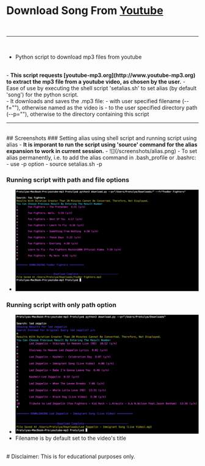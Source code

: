 # Download Song From [Youtube](https://www.youtube.com)
<br><hr><br>
- Python script to download mp3 files from youtube
<br>
- <b>This script requests [youtube-mp3.org](http://www.youtube-mp3.org) to extract the mp3 file from a youtube video, as chosen by the user.</b>
- Ease of use by executing the shell script 'setalias.sh' to set alias (by default 'song') for the python script.
<br>
- It downloads and saves the .mp3 file:
	- with user specified filename (--f=""), otherwise named as the video is
	- to the user specified directory path (--p=""), otherwise to the directory containing this script

<hr><br>
## Screenshots
### Setting alias using shell script and running script using alias
- <b>It is imporant to run the script using 'source' command for the alias expansion to work in current session.</b>
- ![](/screenshots/alias.png)
- To set alias permanently, i.e. to add the alias command in .bash_profile or .bashrc:
	- use -p option
	- source setalias.sh -p

### Running script with path and file options
- ![Running script with path and file options](/screenshots/pf.png)

### Running script with only path option
- ![Running script with only path option](/screenshots/p.png)
- Filename is by default set to the video's title

<br>
# Disclaimer: This is for educational purposes only.
